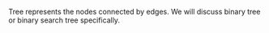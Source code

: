 Tree represents the nodes connected by edges. We will discuss binary tree or binary search tree specifically.

